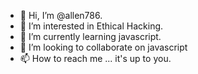 - 👋 Hi, I’m @allen786.
- 👀 I’m interested in Ethical Hacking.
- 🌱 I’m currently learning javascript.
- 💞️ I’m looking to collaborate on javascript
- 📫 How to reach me ... it's up to you.

<!---
allen786/allen786 is a ✨ special ✨ repository because its `README.md` (this file) appears on your GitHub profile.
You can click the Preview link to take a look at your changes.
--->
